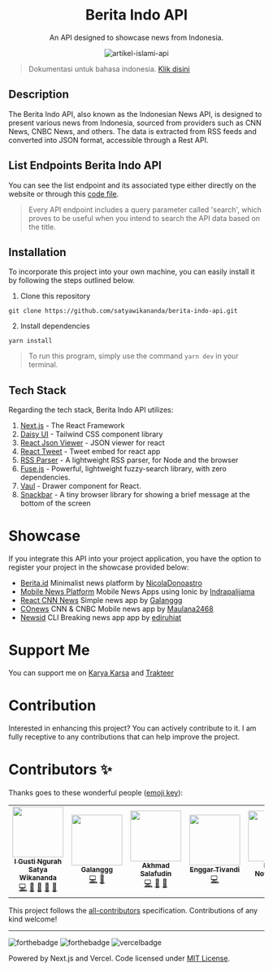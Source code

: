 <div align="center">

<h1>Berita Indo API</h1>

<p>An API designed to showcase news from Indonesia.</p>

![artikel-islami-api](https://cdn.jsdelivr.net/gh/nanangsb/artikel-islami-api@main/public/banner.png)

</div>

> Dokumentasi untuk bahasa indonesia. [Klik disini](./README-ID.md)

## Description

The Berita Indo API, also known as the Indonesian News API, is designed to present various news from Indonesia, sourced from providers such as CNN News, CNBC News, and others. The data is extracted from RSS feeds and converted into JSON format, accessible through a Rest API. 

## List Endpoints Berita Indo API
You can see the list endpoint and its associated type either directly on the website or through this [code file](https://github.com/satyawikananda/berita-indo-api/blob/5af2ef203c11e9abeda675572e4affa3489439d4/src/app/api/route.ts#L4C29-L4C29).

> Every API endpoint includes a query parameter called 'search', which proves to be useful when you intend to search the API data based on the title.

## Installation

To incorporate this project into your own machine, you can easily install it by following the steps outlined below.

1. Clone this repository

```
git clone https://github.com/satyawikananda/berita-indo-api.git
```

2. Install dependencies

```
yarn install
```

> To run this program, simply use the command `yarn dev` in your terminal.

## Tech Stack

Regarding the tech stack, Berita Indo API utilizes:

1. [Next.js](https://nextjs.org/) - The React Framework
2. [Daisy UI](https://daisyui.com) - Tailwind CSS component library
3. [React Json Viewer](https://github.com/mac-s-g/react-json-view) - JSON viewer for react
4. [React Tweet](https://github.com/vercel/react-tweet) - Tweet embed for react app
5. [RSS Parser](https://github.com/rbren/rss-parser) - A lightweight RSS parser, for Node and the browser
6. [Fuse.js](https://www.fusejs.io/) - Powerful, lightweight fuzzy-search library, with zero dependencies.
7. [Vaul](https://vaul.emilkowal.ski/) - Drawer component for React.
8. [Snackbar](https://github.com/egoist/snackbar) - A tiny browser library for showing a brief message at the bottom of the screen

# Showcase

If you integrate this API into your project application, you have the option to register your project in the showcase provided below:

- [Berita.id](https://github.com/NicolaDonoastro/berita.id) Minimalist news platform by [NicolaDonoastro](https://github.com/NicolaDonoastro)
- [Mobile News Platform](https://github.com/indrapalijama/mobile-news-platform) Mobile News Apps using Ionic by [Indrapalijama](https://github.com/indrapalijama)
- [React CNN News](https://github.com/galanggg/react-cnn-news) Simple news app by [Galanggg](https://github.com/galanggg)
- [COnews](https://github.com/maulana2468/COnews) CNN & CNBC Mobile news app by [Maulana2468](https://github.com/maulana2468)
- [Newsid](https://github.com/ediruhiat/newsid) CLI Breaking news app app by [ediruhiat](https://github.com/ediruhiat)

# Support Me

You can support me on [Karya Karsa](https://karyakarsa.com/satyawikananda) and [Trakteer](https://trakteer.id/satya-wikananda/)

# Contribution

Interested in enhancing this project? You can actively contribute to it. I am fully receptive to any contributions that can help improve the project.

# Contributors ✨

Thanks goes to these wonderful people ([emoji key](https://allcontributors.org/docs/en/emoji-key)):

<!-- ALL-CONTRIBUTORS-LIST:START - Do not remove or modify this section -->
<!-- prettier-ignore-start -->
<!-- markdownlint-disable -->
<table>
  <tr>
    <td align="center"><a href="https://satyawikananda.vercel.app"><img src="https://avatars.githubusercontent.com/u/33148052?v=4?s=100" width="100px;" alt=""/><br /><sub><b>I Gusti Ngurah Satya Wikananda</b></sub></a><br /><a href="https://github.com/satyawikananda/berita-indo-api/commits?author=satyawikananda" title="Code">💻</a> <a href="#maintenance-satyawikananda" title="Maintenance">🚧</a> <a href="https://github.com/satyawikananda/berita-indo-api/issues?q=author%3Asatyawikananda" title="Bug reports">🐛</a> <a href="#ideas-satyawikananda" title="Ideas, Planning, & Feedback">🤔</a> <a href="https://github.com/satyawikananda/berita-indo-api/commits?author=satyawikananda" title="Documentation">📖</a></td>
    <td align="center"><a href="https://github.com/galanggg"><img src="https://avatars.githubusercontent.com/u/21099312?v=4?s=100" width="100px;" alt=""/><br /><sub><b>Galanggg</b></sub></a><br /><a href="https://github.com/satyawikananda/berita-indo-api/commits?author=galanggg" title="Code">💻</a> <a href="#ideas-galanggg" title="Ideas, Planning, & Feedback">🤔</a></td>
    <td align="center"><a href="https://github.com/axmad386"><img src="https://avatars.githubusercontent.com/u/8775678?v=4?s=100" width="100px;" alt=""/><br /><sub><b>Akhmad Salafudin</b></sub></a><br /><a href="https://github.com/satyawikananda/berita-indo-api/commits?author=axmad386" title="Code">💻</a> <a href="https://github.com/satyawikananda/berita-indo-api/issues?q=author%3Aaxmad386" title="Bug reports">🐛</a> <a href="#ideas-axmad386" title="Ideas, Planning, & Feedback">🤔</a></td>
    <td align="center"><a href="https://kirintux.ninja/"><img src="https://avatars.githubusercontent.com/u/64598048?v=4?s=100" width="100px;" alt=""/><br /><sub><b>Enggar Tivandi</b></sub></a><br /><a href="https://github.com/satyawikananda/berita-indo-api/commits?author=nekoding" title="Code">💻</a></td>
    <td align="center"><a href="https://www.linkedin.com/in/danar-noverawan-58a850184"><img src="https://avatars.githubusercontent.com/u/39963063?v=4?s=100" width="100px;" alt=""/><br /><sub><b>Danar Noverawan</b></sub></a><br /><a href="https://github.com/satyawikananda/berita-indo-api/commits?author=danarn17" title="Code">💻</a> <a href="https://github.com/satyawikananda/berita-indo-api/commits?author=danarn17" title="Documentation">📖</a></td>
    <td align="center"><a href="http://indrapalijama.github.io"><img src="https://avatars.githubusercontent.com/u/33986004?v=4?s=100" width="100px;" alt=""/><br /><sub><b>Indra Palijama</b></sub></a><br /><a href="https://github.com/satyawikananda/berita-indo-api/commits?author=indrapalijama" title="Code">💻</a> <a href="https://github.com/satyawikananda/berita-indo-api/commits?author=indrapalijama" title="Documentation">📖</a></td>
  </tr>
</table>

<!-- markdownlint-restore -->
<!-- prettier-ignore-end -->

<!-- ALL-CONTRIBUTORS-LIST:END -->

This project follows the [all-contributors](https://github.com/all-contributors/all-contributors) specification. Contributions of any kind welcome!

---

![forthebadge](https://forthebadge.com/images/badges/built-with-love.svg)
![forthebadge](https://forthebadge.com/images/badges/made-with-typescript.svg)
![vercelbadge](https://www.datocms-assets.com/31049/1618983297-powered-by-vercel.svg)

Powered by Next.js and Vercel. Code licensed under [MIT License](https://raw.githubusercontent.com/satyawikananda/berita-indo-api/main/LICENSE?token=AH44ZFF4GHAMNS4WIL4FCC3ADZ4F6).
